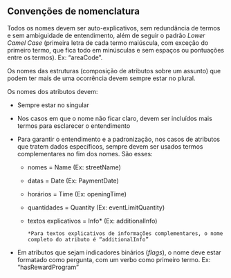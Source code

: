 ## Convenções de nomenclatura 

Todos os nomes devem ser auto-explicativos, sem redundância de termos e sem ambiguidade de entendimento, além de seguir o padrão *Lower Camel Case* (primeira letra de cada termo maiúscula, com exceção do primeiro termo, que fica todo em minúsculas e sem espaços ou pontuações entre os termos). Ex: “areaCode”.

Os nomes das estruturas (composição de atributos sobre um assunto) que podem ter mais de uma ocorrência devem sempre estar no plural.

Os nomes dos atributos devem:

* Sempre estar no singular

* Nos casos em que o nome não ficar claro, devem ser incluídos mais termos para esclarecer o entendimento

* Para garantir o entendimento e a padronização, nos casos de atributos que tratem dados específicos, sempre devem ser usados termos complementares no fim dos nomes. São esses:

	- nomes = Name (Ex: streetName)

	- datas = Date (Ex: PaymentDate)

	- horários = Time (Ex: openingTime)

	- quantidades = Quantity (Ex: eventLimitQuantity)

	- textos explicativos = Info* (Ex: additionalInfo)

	  `*Para textos explicativos de informações complementares, o nome completo do atributo é “additionalInfo”`

* Em atributos que sejam indicadores binários (*flags*), o nome deve estar formatado como pergunta, com um verbo como primeiro termo. Ex: “hasRewardProgram”